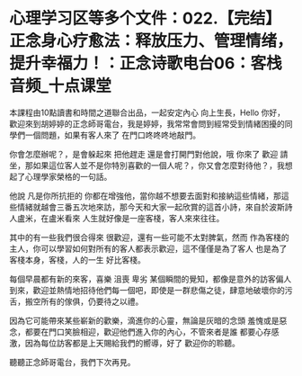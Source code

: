 # 心理学习区等多个文件：022.【完结】正念身心疗愈法：释放压力、管理情绪，提升幸福力！：正念诗歌电台06：客栈音频_十点课堂

本課程由10點讀書和時間之道聯合出品，一起安定內心 向上生長，Hello 你好，歡迎來到胡婷婷的正念師哥電台，我是婷婷，我常常會問到經常受到情緒困擾的同學們一個問題，如果有客人來了 在門口咚咚咚地敲門。

你會怎麼辦呢？，是會躲起來 把他趕走 還是會打開門對他說，哦 你來了 歡迎 請坐，那如果這位客人並不是你特別喜歡的一個人呢？，你又會怎麼對待他？，我想起了心理學家榮格的一句話。

他說 凡是你所抗拒的 你都在增強他，當你越不想要去面對和接納這些情緒，那這些情緒就越會三番五次地來訪，那今天和大家一起欣賞的這首小詩，來自於波斯詩人盧米，在盧米看來 人生就好像是一座客棧，客人來來往往。

其中的有一些我們很合得來 很歡迎，還有一些可能不太對脾氣，然而 作為客棧的主人，你可以學習如何對所有的客人都表示歡迎，這不僅僅是為了客人 也是為了客棧本身，客棧，人的一生 好比客棧。

每個早晨都有新的來客，喜樂 沮喪 卑劣 某個瞬間的覺知，都像是意外的訪客偏人到來，歡迎並熱情地招待他們每一個吧，即使是一群悲傷之徒，肆意地破壞你的污舌，搬空所有的傢俱，仍要待之以禮。

因為它可能帶來某些嶄新的歡樂，滴進你的心靈，無論是灰暗的念頭 羞愧或是惡念，都要在門口笑臉相迎，歡迎他們進入你的內心，不管來者是誰 都要心存感激，因為每位訪客都是上天賜給我們的嚮導，好了 歡迎你的聆聽。

聽聽正念師哥電台，我們下次再見。